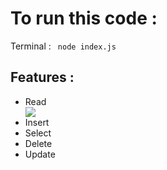 <h1>To run this code : </h1>

Terminal : <code>  node index.js </code>


<h2>Features : </h2>

<ul>
  <li>Read</li>
  <img src="https://github.com/the-anshu-dev/crud-using-fs-node/assets/97455210/45aa2fae-4db3-4836-b0fd-0e8efd96989a"/>

  <li>Insert</li>
  <li>Select</li>
  <li>Delete</li>
  <li>Update</li>
</ul>
